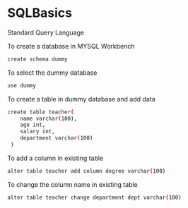 # SQLBasics
Standard Query Language

To create a database in MYSQL Workbench
```bash
create schema dummy
```
To select the dummy database
```bash
use dummy
```

To create a table in dummy database and add data 
```bash
create table teacher(
	name varchar(100),
    age int,
    salary int,
    department varchar(100)
 )   
```

To add a column in existing table
```bash
alter table teacher add column degree varchar(100)
```

To change the column name in existing table
```bash
alter table teacher change department dept varchar(100)
```
